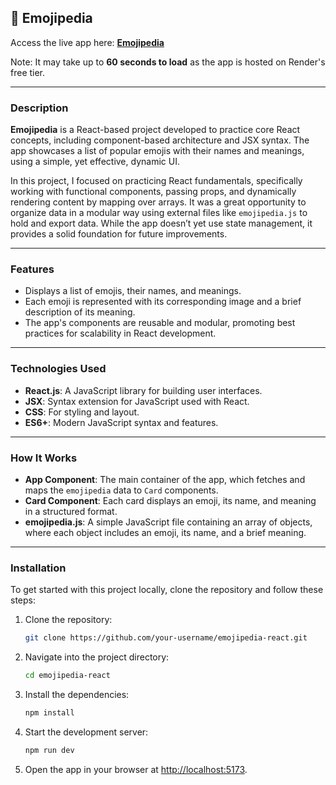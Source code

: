 ## 🔐 Emojipedia

Access the live app here: **[Emojipedia](https://emojipedia-react-5od4.onrender.com)**

Note: It may take up to **60 seconds to load** as the app is hosted on Render's free tier.

---

### Description

**Emojipedia** is a React-based project developed to practice core React concepts, including component-based architecture and JSX syntax. The app showcases a list of popular emojis with their names and meanings, using a simple, yet effective, dynamic UI.

In this project, I focused on practicing React fundamentals, specifically working with functional components, passing props, and dynamically rendering content by mapping over arrays. It was a great opportunity to organize data in a modular way using external files like `emojipedia.js` to hold and export data. While the app doesn’t yet use state management, it provides a solid foundation for future improvements.

---

### Features

- Displays a list of emojis, their names, and meanings.
- Each emoji is represented with its corresponding image and a brief description of its meaning.
- The app's components are reusable and modular, promoting best practices for scalability in React development.

---

### Technologies Used

- **React.js**: A JavaScript library for building user interfaces.
- **JSX**: Syntax extension for JavaScript used with React.
- **CSS**: For styling and layout.
- **ES6+**: Modern JavaScript syntax and features.

---

### How It Works

- **App Component**: The main container of the app, which fetches and maps the `emojipedia` data to `Card` components.
- **Card Component**: Each card displays an emoji, its name, and meaning in a structured format.
- **emojipedia.js**: A simple JavaScript file containing an array of objects, where each object includes an emoji, its name, and a brief meaning.

---

### Installation

To get started with this project locally, clone the repository and follow these steps:

1. Clone the repository:
   ```bash
   git clone https://github.com/your-username/emojipedia-react.git
   ```

2. Navigate into the project directory:
   ```bash
   cd emojipedia-react
   ```

3. Install the dependencies:
   ```bash
   npm install
   ```

4. Start the development server:
   ```bash
   npm run dev
   ```

5. Open the app in your browser at [http://localhost:5173](http://localhost:5173).
